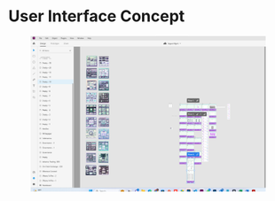 # User Interface Concept

<figure><img src="../../.gitbook/assets/image (1).png" alt=""><figcaption></figcaption></figure>
